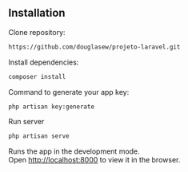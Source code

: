 ## Installation

Clone repository:
```sh
https://github.com/douglasew/projeto-laravel.git
```

Install dependencies:

```sh
composer install
```
Command to generate your app key:
```sh
php artisan key:generate
```
Run server
```sh
php artisan serve
```
Runs the app in the development mode.  
Open [http://localhost:8000](http://localhost:3000/) to view it in the browser.
